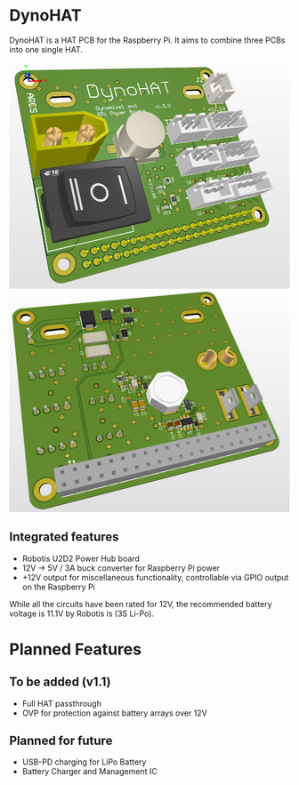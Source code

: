 # DynoHAT
DynoHAT is a HAT PCB for the Raspberry Pi. It aims to combine three PCBs into one single HAT.

![DynoHAT Top](https://github.com/DiamondFire11/DynoHAT/blob/main/docs/render/DynoHAT%20Top.PNG?raw=true)
![DynoHAT Bottom](https://github.com/DiamondFire11/DynoHAT/blob/main/docs/render/DynoHAT%20Bottom.PNG?raw=true)

## Integrated features
- Robotis U2D2 Power Hub board
- 12V -> 5V / 3A buck converter for Raspberry Pi power
- +12V output for miscellaneous functionality, controllable via GPIO output on the Raspberry Pi

While all the circuits have been rated for 12V, the recommended battery voltage is 11.1V by Robotis is (3S Li-Po).


# Planned Features
## To be added (v1.1)
- Full HAT passthrough
- OVP for protection against battery arrays over 12V

## Planned for future
- USB-PD charging for LiPo Battery
- Battery Charger and Management IC
